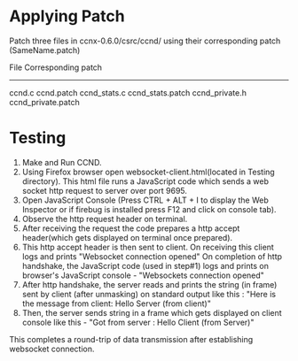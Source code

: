 Applying Patch 
==============

Patch three files in ccnx-0.6.0/csrc/ccnd/ using their corresponding patch (SameName.patch)

File                             Corresponding patch
----                            --------------------
ccnd.c				      ccnd.patch
ccnd_stats.c 			    ccnd_stats.patch
ccnd_private.h                      ccnd_private.patch

Testing
=======

1. Make and Run CCND.
2. Using Firefox browser open websocket-client.html(located in Testing directory). This html file runs a JavaScript code which sends a web socket http request to server over port 9695.
3. Open JavaScript Console (Press CTRL + ALT + I to display the Web Inspector or if firebug is installed press F12 and click on console tab).
4. Observe the http request header on terminal.
5. After receiving the request the code prepares a http accept header(which gets displayed on terminal once prepared).
7. This http accept header is then sent to client. On receiving this client logs and prints "Websocket connection opened"
On completion of http handshake, the JavaScript code (used in step#1) logs and prints on browser's JavaScript console - "Websockets connection opened"
8. After http handshake, the server reads and prints the string (in frame) sent by client (after unmasking) on standard output like this : "Here is the message from client: Hello Server (from client)"
9. Then, the server sends string in a frame which gets displayed on client console like this - "Got from server : Hello Client (from Server)"

This completes a round-trip of data transmission after establishing websocket connection.

